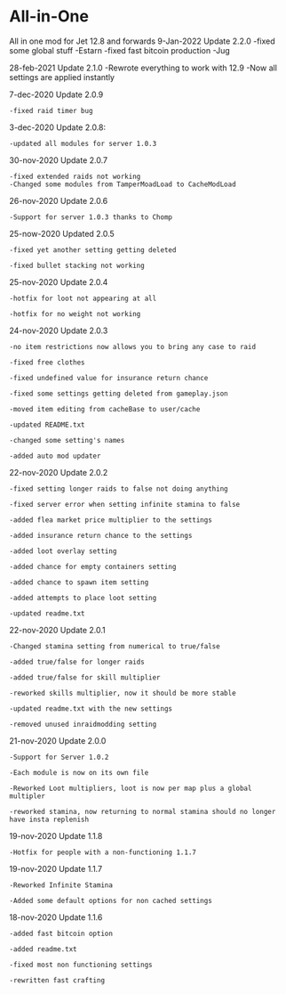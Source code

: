 # All-in-One
All in one mod for Jet 12.8 and forwards
9-Jan-2022 Update 2.2.0
	-fixed some global stuff -Estarn
	-fixed fast bitcoin production -Jug

28-feb-2021 Update 2.1.0
	-Rewrote everything to work with 12.9
	-Now all settings are applied instantly

7-dec-2020 Update 2.0.9

	-fixed raid timer bug

3-dec-2020 Update 2.0.8:

	-updated all modules for server 1.0.3

30-nov-2020 Update 2.0.7

	-fixed extended raids not working
	-Changed some modules from TamperMoadLoad to CacheModLoad

26-nov-2020 Update 2.0.6
	
	-Support for server 1.0.3 thanks to Chomp

25-now-2020 Updated 2.0.5

	-fixed yet another setting getting deleted

	-fixed bullet stacking not working

25-nov-2020 Update 2.0.4
	
	-hotfix for loot not appearing at all

	-hotfix for no weight not working

24-nov-2020 Update 2.0.3

	-no item restrictions now allows you to bring any case to raid
	
	-fixed free clothes
	
	-fixed undefined value for insurance return chance
	
	-fixed some settings getting deleted from gameplay.json
	
	-moved item editing from cacheBase to user/cache
	
	-updated README.txt
	
	-changed some setting's names
	
	-added auto mod updater

22-nov-2020 Update 2.0.2

	-fixed setting longer raids to false not doing anything

	-fixed server error when setting infinite stamina to false

	-added flea market price multiplier to the settings

	-added insurance return chance to the settings

	-added loot overlay setting

	-added chance for empty containers setting

	-added chance to spawn item setting

	-added attempts to place loot setting

	-updated readme.txt

22-nov-2020 Update 2.0.1

	-Changed stamina setting from numerical to true/false

	-added true/false for longer raids

	-added true/false for skill multiplier

	-reworked skills multiplier, now it should be more stable

	-updated readme.txt with the new settings

	-removed unused inraidmodding setting

21-nov-2020 Update 2.0.0

	-Support for Server 1.0.2

	-Each module is now on its own file

	-Reworked Loot multipliers, loot is now per map plus a global multipler

	-reworked stamina, now returning to normal stamina should no longer have insta replenish

19-nov-2020 Update 1.1.8

	-Hotfix for people with a non-functioning 1.1.7

19-nov-2020 Update 1.1.7

	-Reworked Infinite Stamina

	-Added some default options for non cached settings

18-nov-2020 Update 1.1.6

	-added fast bitcoin option

	-added readme.txt

	-fixed most non functioning settings

	-rewritten fast crafting
